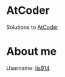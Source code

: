 # AtCoder
Solutions to [AtCoder](https://atcoder.jp/)
# About me
Username: [iis914](https://atcoder.jp/users/iis914)